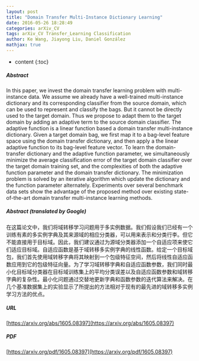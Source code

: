 ```yaml
---
layout: post
title: "Domain Transfer Multi-Instance Dictionary Learning"
date: 2016-05-26 18:28:49
categories: arXiv_CV
tags: arXiv_CV Transfer_Learning Classification
author: Ke Wang, Jiayong Liu, Daniel González
mathjax: true
---
```


* content
{:toc}

##### Abstract
In this paper, we invest the domain transfer learning problem with multi-instance data. We assume we already have a well-trained multi-instance dictionary and its corresponding classifier from the source domain, which can be used to represent and classify the bags. But it cannot be directly used to the target domain. Thus we propose to adapt them to the target domain by adding an adaptive term to the source domain classifier. The adaptive function is a linear function based a domain transfer multi-instance dictionary. Given a target domain bag, we first map it to a bag-level feature space using the domain transfer dictionary, and then apply a the linear adaptive function to its bag-level feature vector. To learn the domain-transfer dictionary and the adaptive function parameter, we simultaneously minimize the average classification error of the target domain classifier over the target domain training set, and the complexities of both the adaptive function parameter and the domain transfer dictionary. The minimization problem is solved by an iterative algorithm which update the dictionary and the function parameter alternately. Experiments over several benchmark data sets show the advantage of the proposed method over existing state-of-the-art domain transfer multi-instance learning methods.

##### Abstract (translated by Google)
在这篇论文中，我们将域转移学习问题用于多实例数据。我们假设我们已经有一个训练有素的多实例字典及其来源域的相应分类器，可以用来表示和分类行李。但它不能直接用于目标域。因此，我们建议通过为源域分类器添加一个自适应项来使它们适应目标域。自适应函数是基于域转移多实例字典的线性函数。给定一个目标域包，我们首先使用域转移字典将其映射到一个包级特征空间，然后将线性自适应函数应用到它的包级特征向量。为了学习域转移字典和自适应函数参数，我们同时最小化目标域分类器在目标域训练集上的平均分类误差以及自适应函数参数和域转移字典的复杂性。最小化问题通过交替地更新字典和函数参数的迭代算法来解决。在几个基准数据集上的实验显示了所提出的方法相对于现有的最先进的域转移多实例学习方法的优点。

##### URL
[https://arxiv.org/abs/1605.08397](https://arxiv.org/abs/1605.08397)

##### PDF
[https://arxiv.org/pdf/1605.08397](https://arxiv.org/pdf/1605.08397)


